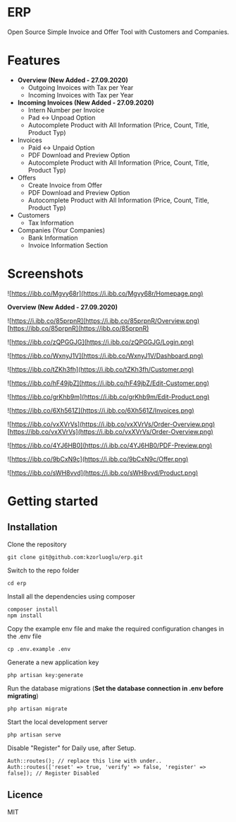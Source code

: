 # ERP
Open Source Simple Invoice and Offer Tool with Customers and Companies.

# Features
 - **Overview (New Added - 27.09.2020)**
   - Outgoing Invoices with Tax per Year
   - Incoming Invoices with Tax per Year
 - **Incoming Invoices (New Added - 27.09.2020)**
   - Intern Number per Invoice
   - Pad <-> Unpoad Option
   - Autocomplete Product with All Information (Price, Count, Title, Product Typ)
 - Invoices
   - Paid <-> Unpaid Option
   - PDF Download and Preview Option
   - Autocomplete Product with All Information (Price, Count, Title, Product Typ)
 - Offers
   - Create Invoice from Offer
   - PDF Download and Preview Option
   - Autocomplete Product with All Information (Price, Count, Title, Product Typ)
 - Customers
   - Tax Information
 - Companies (Your Companies)
   - Bank Information
   - Invoice Information Section

# Screenshots
![https://ibb.co/Mgvy68r](https://i.ibb.co/Mgvy68r/Homepage.png)

**Overview (New Added - 27.09.2020)**

![https://i.ibb.co/85prpnR](https://i.ibb.co/85prpnR/Overview.png)
[https://ibb.co/85prpnR](https://ibb.co/85prpnR)

![https://ibb.co/zQPGGJG](https://i.ibb.co/zQPGGJG/Login.png)

![https://ibb.co/WxnyJ1V](https://i.ibb.co/WxnyJ1V/Dashboard.png)

![https://ibb.co/tZKh3fh](https://i.ibb.co/tZKh3fh/Customer.png)

![https://ibb.co/hF49jbZ](https://i.ibb.co/hF49jbZ/Edit-Customer.png)

![https://ibb.co/grKhb9m](https://i.ibb.co/grKhb9m/Edit-Product.png)

![https://ibb.co/6Xh561Z](https://i.ibb.co/6Xh561Z/Invoices.png)

![https://ibb.co/vxXVrVs](https://i.ibb.co/vxXVrVs/Order-Overview.png)
[https://ibb.co/vxXVrVs](https://i.ibb.co/vxXVrVs/Order-Overview.png)

![https://ibb.co/4YJ6HB0](https://i.ibb.co/4YJ6HB0/PDF-Preview.png)

![https://ibb.co/9bCxN9c](https://i.ibb.co/9bCxN9c/Offer.png)

![https://ibb.co/sWH8vvd](https://i.ibb.co/sWH8vvd/Product.png)

# Getting started

## Installation
Clone the repository

    git clone git@github.com:kzorluoglu/erp.git

Switch to the repo folder

    cd erp

Install all the dependencies using composer

    composer install
    npm install

Copy the example env file and make the required configuration changes in the .env file

    cp .env.example .env

Generate a new application key

    php artisan key:generate

Run the database migrations (**Set the database connection in .env before migrating**)

    php artisan migrate

Start the local development server

    php artisan serve

Disable "Register" for Daily use, after Setup.

    Auth::routes(); // replace this line with under..
    Auth::routes(['reset' => true, 'verify' => false, 'register' => false]); // Register Disabled
    
## Licence

MIT
